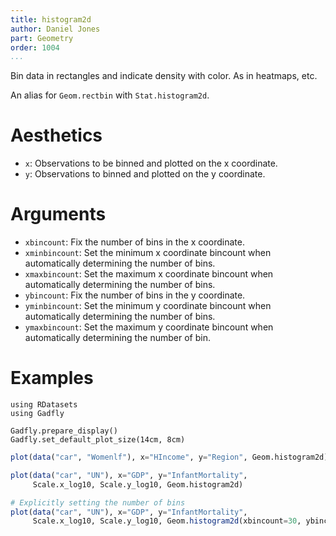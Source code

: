 ```yaml
---
title: histogram2d
author: Daniel Jones
part: Geometry
order: 1004
...
```



Bin data in rectangles and indicate density with color. As in heatmaps, etc.

An alias for `Geom.rectbin` with `Stat.histogram2d`.

# Aesthetics

  * `x`: Observations to be binned and plotted on the x coordinate.
  * `y`: Observations to binned and plotted on the y coordinate.

# Arguments

  * `xbincount`: Fix the number of bins in the x coordinate.
  * `xminbincount`: Set the minimum x coordinate bincount when automatically
    determining the number of bins.
  * `xmaxbincount`: Set the maximum x coordinate bincount when automatically
    determining the number of bins.
  * `ybincount`: Fix the number of bins in the y coordinate.
  * `yminbincount`: Set the minimum y coordinate bincount when automatically
    determining the number of bins.
  * `ymaxbincount`: Set the maximum y coordinate bincount when automatically
    determining the number of bin.

# Examples


```{.julia hide="true" results="none"}
using RDatasets
using Gadfly

Gadfly.prepare_display()
Gadfly.set_default_plot_size(14cm, 8cm)
```


```julia
plot(data("car", "Womenlf"), x="HIncome", y="Region", Geom.histogram2d)
```

```julia
plot(data("car", "UN"), x="GDP", y="InfantMortality",
     Scale.x_log10, Scale.y_log10, Geom.histogram2d)
```

```julia
# Explicitly setting the number of bins
plot(data("car", "UN"), x="GDP", y="InfantMortality",
     Scale.x_log10, Scale.y_log10, Geom.histogram2d(xbincount=30, ybincount=30))
```



